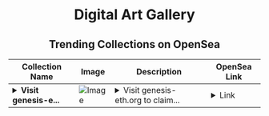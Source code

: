 <div align="center">

# Digital Art Gallery

## Trending Collections on OpenSea

| Collection Name                       | Image                                                                                     | Description                       | OpenSea Link                                                                                          |
|---------------------------------------|-------------------------------------------------------------------------------------------|-----------------------------------|--------------------------------------------------------------------------------------------------------|
| **<details><summary>Visit genesis-e...</summary>Visit genesis-eth.org to claim rewards</details>** | ![Image](https://i.seadn.io/s/raw/files/41d938efb2b524f9265ba87de126b153.png?w=500&auto=format?w=200&auto=format) | <details><summary>Visit genesis-eth.org to claim...</summary>Visit genesis-eth.org to claim rewards</details> | <details><summary>Link</summary>[Visit genesis-eth.org to claim rewards](https://opensea.io/collection/visit-genesis-eth-org-to-claim-rewards-11)</details> |

</div>